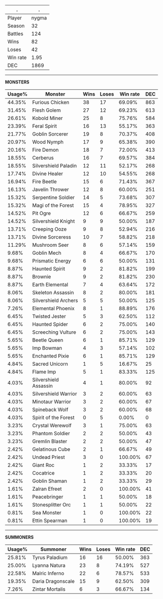 .|.
|-|-
Player|nygma
Season|32
Battles|124
Wins|82
Loses|42
Win rate|1.95
DEC|1869

---
**MONSTERS**

Usage%|Monster|Wins|Loses|Win rate|DEC|
-|-|-|-|-|-|
44.35%|Furious Chicken|38|17|69.09%|863|
31.45%|Flesh Golem|27|12|69.23%|613|
26.61%|Kobold Miner|25|8|75.76%|584|
23.39%|Feral Spirit|16|13|55.17%|363|
21.77%|Goblin Sorcerer|19|8|70.37%|408|
20.97%|Wood Nymph|17|9|65.38%|390|
20.16%|Fire Demon|18|7|72.00%|413|
18.55%|Cerberus|16|7|69.57%|384|
18.55%|Silvershield Paladin|12|11|52.17%|268|
17.74%|Divine Healer|12|10|54.55%|268|
16.94%|Fire Beetle|15|6|71.43%|367|
16.13%|Javelin Thrower|12|8|60.00%|251|
15.32%|Serpentine Soldier|14|5|73.68%|307|
15.32%|Magi of the Forest|15|4|78.95%|327|
14.52%|Pit Ogre|12|6|66.67%|259|
14.52%|Silvershield Knight|9|9|50.00%|187|
13.71%|Creeping Ooze|9|8|52.94%|216|
13.71%|Divine Sorceress|10|7|58.82%|218|
11.29%|Mushroom Seer|8|6|57.14%|159|
9.68%|Goblin Mech|8|4|66.67%|170|
9.68%|Prismatic Energy|6|6|50.00%|131|
8.87%|Haunted Spirit|9|2|81.82%|199|
8.87%|Brownie|9|2|81.82%|230|
8.87%|Earth Elemental|7|4|63.64%|172|
8.06%|Skeleton Assassin|8|2|80.00%|181|
8.06%|Silvershield Archers|5|5|50.00%|125|
7.26%|Elemental Phoenix|8|1|88.89%|176|
6.45%|Twisted Jester|5|3|62.50%|112|
6.45%|Haunted Spider|6|2|75.00%|140|
6.45%|Screeching Vulture|6|2|75.00%|143|
5.65%|Beetle Queen|6|1|85.71%|129|
5.65%|Imp Bowman|4|3|57.14%|102|
5.65%|Enchanted Pixie|6|1|85.71%|129|
4.84%|Sacred Unicorn|1|5|16.67%|25|
4.84%|Flame Imp|5|1|83.33%|125|
4.03%|Silvershield Assassin|4|1|80.00%|92|
4.03%|Silvershield Warrior|3|2|60.00%|63|
4.03%|Minotaur Warrior|3|2|60.00%|67|
4.03%|Spineback Wolf|3|2|60.00%|68|
4.03%|Spirit of the Forest|0|5|0.00%|0|
3.23%|Crystal Werewolf|3|1|75.00%|63|
3.23%|Phantom Soldier|2|2|50.00%|43|
3.23%|Gremlin Blaster|2|2|50.00%|47|
2.42%|Gelatinous Cube|2|1|66.67%|49|
2.42%|Undead Priest|3|0|100.00%|67|
2.42%|Giant Roc|1|2|33.33%|17|
2.42%|Cocatrice|1|2|33.33%|20|
2.42%|Goblin Shaman|1|2|33.33%|29|
1.61%|Zalran Efreet|2|0|100.00%|41|
1.61%|Peacebringer|1|1|50.00%|18|
1.61%|Stonesplitter Orc|1|1|50.00%|22|
0.81%|Sea Monster|1|0|100.00%|22|
0.81%|Ettin Spearman|1|0|100.00%|19|

---
**SUMMONERS**

Usage%|Summoner|Wins|Loses|Win rate|DEC|
-|-|-|-|-|-|
25.81%|Tyrus Paladium|16|16|50.00%|363|
25.00%|Lyanna Natura|23|8|74.19%|527|
22.58%|Malric Inferno|22|6|78.57%|533|
19.35%|Daria Dragonscale|15|9|62.50%|309|
7.26%|Zintar Mortalis|6|3|66.67%|134|
